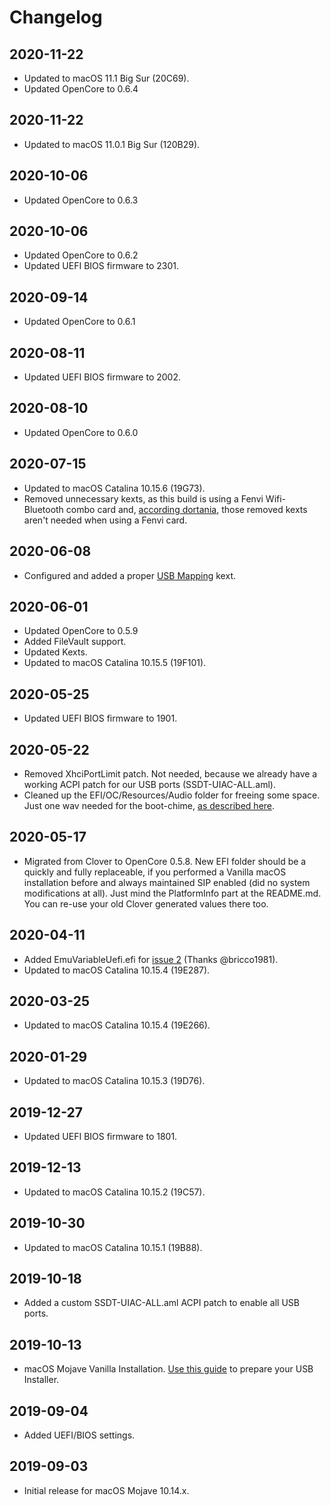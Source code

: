 # Changelog
## 2020-11-22
* Updated to macOS 11.1 Big Sur (20C69).
* Updated OpenCore to 0.6.4

## 2020-11-22
* Updated to macOS 11.0.1 Big Sur (120B29).

## 2020-10-06
* Updated OpenCore to 0.6.3

## 2020-10-06
* Updated OpenCore to 0.6.2
* Updated UEFI BIOS firmware to 2301.

## 2020-09-14
* Updated OpenCore to 0.6.1

## 2020-08-11
* Updated UEFI BIOS firmware to 2002.

## 2020-08-10
* Updated OpenCore to 0.6.0

## 2020-07-15
* Updated to macOS Catalina 10.15.6 (19G73).
* Removed unnecessary kexts, as this build is using a Fenvi Wifi-Bluetooth combo card and, [according dortania](https://dortania.github.io/Wireless-Buyers-Guide/Kext.html), those removed kexts aren't needed when using a Fenvi card.

## 2020-06-08
* Configured and added a proper [USB Mapping](https://dortania.github.io/USB-Map-Guide/) kext.

## 2020-06-01
* Updated OpenCore to 0.5.9
* Added FileVault support.
* Updated Kexts.
* Updated to macOS Catalina 10.15.5 (19F101).

## 2020-05-25
* Updated UEFI BIOS firmware to 1901.

## 2020-05-22
* Removed XhciPortLimit patch. Not needed, because we already have a working ACPI patch for our USB ports (SSDT-UIAC-ALL.aml).
* Cleaned up the EFI/OC/Resources/Audio folder for freeing some space. Just one wav needed for the boot-chime, [as described here](https://dortania.github.io/OpenCore-Desktop-Guide/extras/gui.html#setting-up-a-boot-chime).

## 2020-05-17
* Migrated from Clover to OpenCore 0.5.8. New EFI folder should be a quickly and fully replaceable, if you performed a Vanilla macOS installation before and always maintained SIP enabled (did no system modifications at all). Just mind the PlatformInfo part at the README.md. You can re-use your old Clover generated values there too.

## 2020-04-11
* Added EmuVariableUefi.efi for [issue 2](https://github.com/TCattd/Hackintosh-ASUS-TUF-H370-PRO/issues/2) (Thanks @bricco1981).
* Updated to macOS Catalina 10.15.4 (19E287).

## 2020-03-25
* Updated to macOS Catalina 10.15.4 (19E266).

## 2020-01-29
* Updated to macOS Catalina 10.15.3 (19D76).

## 2019-12-27
* Updated UEFI BIOS firmware to 1801.

## 2019-12-13
* Updated to macOS Catalina 10.15.2 (19C57).

## 2019-10-30
* Updated to macOS Catalina 10.15.1 (19B88).

## 2019-10-18
* Added a custom SSDT-UIAC-ALL.aml ACPI patch to enable all USB ports.

## 2019-10-13
* macOS Mojave Vanilla Installation. [Use this guide](https://hackintosh.gitbook.io/-r-hackintosh-vanilla-desktop-guide/) to prepare your USB Installer.

## 2019-09-04
* Added UEFI/BIOS settings.

## 2019-09-03
* Initial release for macOS Mojave 10.14.x.
